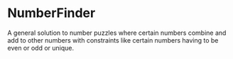 # NumberFinder
A general solution to number puzzles where certain numbers combine and add to other numbers with constraints like certain numbers having to be even or odd or unique.
